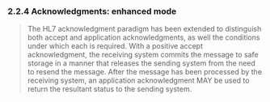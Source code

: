 ### 2.2.4 Acknowledgments: enhanced mode

> The HL7 acknowledgment paradigm has been extended to distinguish both accept and application acknowledgments, as well the conditions under which each is required. With a positive accept acknowledgment, the receiving system commits the message to safe storage in a manner that releases the sending system from the need to resend the message. After the message has been processed by the receiving system, an application acknowledgment MAY be used to return the resultant status to the sending system.
